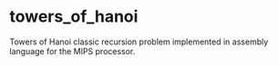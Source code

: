 # towers_of_hanoi
Towers of Hanoi classic recursion problem implemented in assembly language for the MIPS processor.
